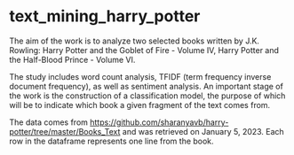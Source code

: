 # text_mining_harry_potter

The aim of the work is to analyze two selected books written by J.K. Rowling:
Harry Potter and the Goblet of Fire - Volume IV,
Harry Potter and the Half-Blood Prince - Volume VI.

The study includes word count analysis, TFIDF (term frequency inverse document frequency), as well as sentiment analysis. An important stage of the work is the construction of a classification model, the purpose of which will be to indicate which book a given fragment of the text comes from. 

The data comes from https://github.com/sharanyavb/harry-potter/tree/master/Books_Text and was retrieved on January 5, 2023. Each row in the dataframe represents one line from the book.
